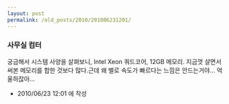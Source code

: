 ```yaml
---
layout: post
permalink: /old_posts/2010/201006231201/
---
```


### 사무실 컴터


궁금해서 시스템 사양을 살펴보니, Intel Xeon 쿼드코어, 12GB 메모리. 지금껏 살면서 써본 메모리를 합한 것보다 많다.근데 왜 별로 속도가 빠르다는 느낌은 안드는거야... 억울하잖아...




- 2010/06/23 12:01 에 작성